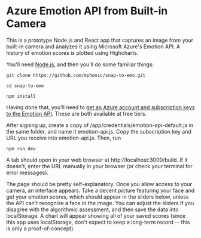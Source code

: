 # Azure Emotion API from Built-in Camera

This is a prototype Node.js and React app that captures an image from your built-in camera and analyzes it using Microsoft Azure's Emotion API. A history of emotion scores is plotted using Highcharts.

You'll need [Node.js](https://nodejs.org), and then you'll do some familiar things:


```
git clone https://github.com/mphonic/snap-to-emo.git

cd snap-to-emo

npm install
```

Having done that, you'll need to [get an Azure account and subscription keys to the Emotion API](https://azure.microsoft.com/en-us/try/cognitive-services/). These are both available at free tiers.

After signing up, create a copy of /app/credentials/emotion-api-default.js in the same folder, and name it emotion-api.js. Copy the subscription key and URL you receive into emotion-api.js. Then, run

```
npm run dev
```

A tab should open in your web browser at http://localhost:3000/build. If it doesn't, enter the URL manually in your browser (or check your terminal for error messages).

The page should be pretty self-explanatory. Once you allow access to your camera, an interface appears. Take a decent picture featuring your face and get your emotion scores, which should appear in the sliders below, unless the API can't recognize a face in the image. You can adjust the sliders if you disagree with the algorithmic assessment, and then save the data into localStorage. A chart will appear showing all of your saved scores (since this app uses localStorage, don't expect to keep a long-term record -- this is only a proof-of-concept).
